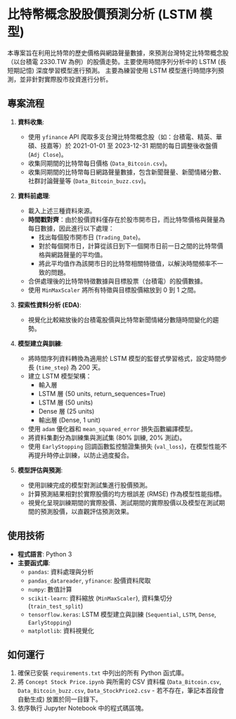 # 比特幣概念股股價預測分析 (LSTM 模型)

本專案旨在利用比特幣的歷史價格與網路聲量數據，來預測台灣特定比特幣概念股（以台積電 2330.TW 為例）的股價走勢。主要使用時間序列分析中的 LSTM (長短期記憶) 深度學習模型進行預測。
主要為練習使用 LSTM 模型進行時間序列預測，並非針對實際股市投資進行分析。

## 專案流程

1.  **資料收集**:
    *   使用 `yfinance` API 爬取多支台灣比特幣概念股（如：台積電、精英、華碩、技嘉等）於 2021-01-01 至 2023-12-31 期間的每日調整後收盤價 (`Adj Close`)。
    *   收集同期間的比特幣每日價格 (`Data_Bitcoin.csv`)。
    *   收集同期間的比特幣每日網路聲量數據，包含新聞聲量、新聞情緒分數、社群討論聲量等 (`Data_Bitcoin_buzz.csv`)。

2.  **資料前處理**:
    *   載入上述三種資料來源。
    *   **時間戳對齊**：由於股價資料僅存在於股市開市日，而比特幣價格與聲量為每日數據，因此進行以下處理：
        *   找出每個股市開市日 (`Trading_Date`)。
        *   對於每個開市日，計算從該日到下一個開市日前一日之間的比特幣價格與網路聲量的平均值。
        *   將此平均值作為該開市日的比特幣相關特徵值，以解決時間頻率不一致的問題。
    *   合併處理後的比特幣特徵數據與目標股票（台積電）的股價數據。
    *   使用 `MinMaxScaler` 將所有特徵與目標股價縮放到 0 到 1 之間。

3.  **探索性資料分析 (EDA)**:
    *   視覺化比較縮放後的台積電股價與比特幣新聞情緒分數隨時間變化的趨勢。

4.  **模型建立與訓練**:
    *   將時間序列資料轉換為適用於 LSTM 模型的監督式學習格式，設定時間步長 (`time_step`) 為 200 天。
    *   建立 LSTM 模型架構：
        *   輸入層
        *   LSTM 層 (50 units, return_sequences=True)
        *   LSTM 層 (50 units)
        *   Dense 層 (25 units)
        *   輸出層 (Dense, 1 unit)
    *   使用 `adam` 優化器和 `mean_squared_error` 損失函數編譯模型。
    *   將資料集劃分為訓練集與測試集 (80% 訓練, 20% 測試)。
    *   使用 `EarlyStopping` 回調函數監控驗證集損失 (`val_loss`)，在模型性能不再提升時停止訓練，以防止過度擬合。

5.  **模型評估與預測**:
    *   使用訓練完成的模型對測試集進行股價預測。
    *   計算預測結果相對於實際股價的均方根誤差 (RMSE) 作為模型性能指標。
    *   視覺化呈現訓練期間的實際股價、測試期間的實際股價以及模型在測試期間的預測股價，以直觀評估預測效果。

## 使用技術

*   **程式語言**: Python 3
*   **主要函式庫**:
    *   `pandas`: 資料處理與分析
    *   `pandas_datareader`, `yfinance`: 股價資料爬取
    *   `numpy`: 數值計算
    *   `scikit-learn`: 資料縮放 (`MinMaxScaler`), 資料集切分 (`train_test_split`)
    *   `tensorflow.keras`: LSTM 模型建立與訓練 (`Sequential`, `LSTM`, `Dense`, `EarlyStopping`)
    *   `matplotlib`: 資料視覺化

## 如何運行

1.  確保已安裝 `requirements.txt` 中列出的所有 Python 函式庫。
2.  將 `Concept Stock Price.ipynb` 與所需的 CSV 資料檔 (`Data_Bitcoin.csv`, `Data_Bitcoin_buzz.csv`, `Data_StockPrice2.csv` - 若不存在，筆記本首段會自動生成) 放置於同一目錄下。
3.  依序執行 Jupyter Notebook 中的程式碼區塊。
